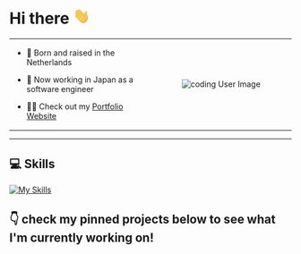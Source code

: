 # Hi there <img src="https://raw.githubusercontent.com/achrafreyani/achrafreyani/master/icons/wave.gif" width="30px">

<table>
  <tr>
    <td style="width:50%; vertical-align: top;">
      
- 🌷 Born and raised in the Netherlands
- 🗾 Now working in Japan as a software engineer
- 👨‍💻 Check out my [Portfolio Website](https://reyani.dev/)  

    </td>
    <td style="width:50%; text-align: center;">
      <img alt="coding User Image" src="https://raw.githubusercontent.com/achrafreyani/achrafreyani/master/icons/minnie.gif" width="350px" />
    </td>
  </tr>
</table>

---

## 💻  Skills
[![My Skills](https://skillicons.dev/icons?i=html,css,js,ts,nodejs,express,nestjs,react,nextjs,tailwind,vercel,mongodb,mysql,firebase,supabase)](https://reyani.dev/)

## 👇 check my pinned projects below to see what I'm currently working on!
